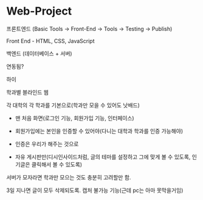 # Web-Project

프론트엔드 (Basic Tools -> Front-End -> Tools -> Testing -> Publish)

Front End - HTML, CSS, JavaScript

백엔드 (데이터베이스 + 서버)

연동됨?

하이

학과별 블라인드 웹

각 대학의 각 학과를 기본으로(학과만 모을 수 있어도 낫배드)

- 맨 처음 화면(로그인 기능, 회원가입 기능, 인터페이스)
- 회원가입에는 본인을 인증할 수 있어야(다니는 대학과 학과를 인증 가능해야)

- 인증은 우리가 해주는 것으로

- 자유 게시판만(디시인사이드처럼, 글의 테마를 설정하고 그에 맞게 볼 수 있도록, 인기글은 클릭해서 볼 수 있도록)

서버가 모자라면 학과만 모으는 것도 충분히 고려할만 함.

3일 지나면 글이 모두 삭제되도록.
캡처 불가능 기능(근데 pc는 아마 못막을거임)

